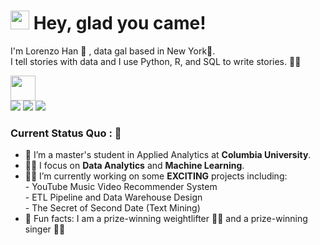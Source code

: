 <h1><img src="https://emojis.slackmojis.com/emojis/images/1531849430/4246/blob-sunglasses.gif?1531849430" width="30"/> <span> Hey,  glad you came! </span> </h1>

I'm Lorenzo Han 👧 , data gal based in New York🗽.\
I tell stories with data and I use Python, R, and SQL to write stories. 🦹‍♀️



<img src="https://readme-typing-svg.herokuapp.com?vCenter=true&width=500&lines=I+love+crunching+numbers" height="40"/>



<div>
<a href="mailto: xuefan.han@columbia.edu">
<img src="https://img.shields.io/badge/-xuefan.han@columbia.edu-7B83EB?&style=for-the-badge&logo=Microsoft-outlook&logoColor=white" ></a>  <a  href="https://www.instagram.com/lorenzo_han/">   <img src="https://img.shields.io/badge/@lorenzo_han_-%23E4405F.svg?&style=for-the-badge&logo=instagram&logoColor=white"></a>  <a href="https://www.linkedin.com/in/xuefan-han-391084217/"><img src="https://img.shields.io/badge/xuefan han-%230077B5.svg?&style=for-the-badge&logo=linkedin&logoColor=white" ></a> 
</div>



### Current Status Quo : 📡


- 🥷 I’m a master's student in Applied Analytics at <strong>Columbia University</strong>.
- 👩‍🔬 I focus on <strong>Data Analytics</strong> and <strong>Machine Learning</strong>.
- 👩‍🚀 I’m currently working on some <strong>EXCITING</strong> projects including:\
               - YouTube Music Video Recommender System\
               - ETL Pipeline and Data Warehouse Design\
               - The Secret of Second Date (Text Mining)         
- 🌈 Fun facts: I am a prize-winning weightlifter 🏋️‍♀️ and a prize-winning singer 👨‍🎤 
       










